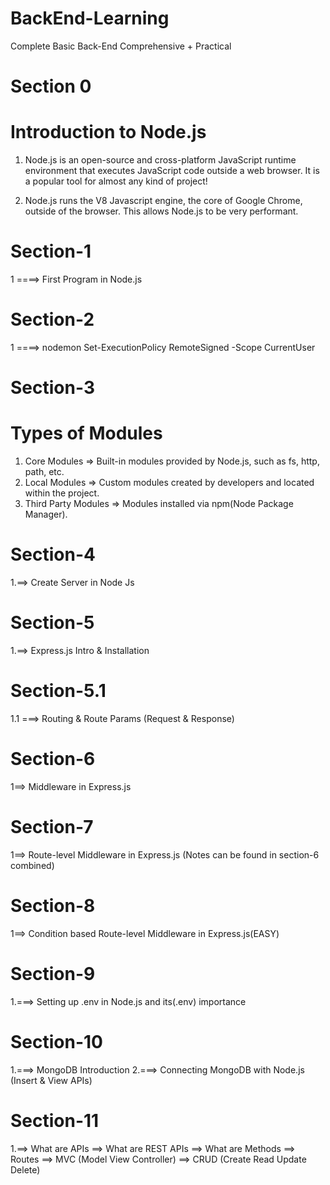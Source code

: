 # BackEnd-Learning

Complete Basic Back-End Comprehensive + Practical

# Section 0

# Introduction to Node.js

1. Node.js is an open-source and cross-platform JavaScript runtime environment that executes JavaScript code outside a web browser. It is a popular tool for almost any kind of project!

2. Node.js runs the V8 Javascript engine, the core of Google Chrome, outside of the browser. This allows Node.js to be very performant.

# Section-1

1 ====> First Program in Node.js

# Section-2

1 ====> nodemon
Set-ExecutionPolicy RemoteSigned -Scope CurrentUser

# Section-3

# Types of Modules

1. Core Modules
   => Built-in modules provided by Node.js, such as fs, http, path, etc.
2. Local Modules
   => Custom modules created by developers and located within the project.
3. Third Party Modules
   => Modules installed via npm(Node Package Manager).

# Section-4

1.==> Create Server in Node Js

# Section-5

1.==> Express.js Intro & Installation

# Section-5.1

1.1 ===> Routing & Route Params (Request & Response)

# Section-6

1==> Middleware in Express.js

# Section-7
1==> Route-level Middleware in Express.js (Notes can be found in section-6 combined)

# Section-8
1==> Condition based  Route-level Middleware in Express.js(EASY)


# Section-9
1.===> Setting up .env in Node.js and its(.env) importance


# Section-10
1.===> MongoDB Introduction
2.===> Connecting MongoDB with Node.js (Insert & View APIs)

# Section-11
1.==> What are APIs
  ==> What are REST APIs
  ==> What are Methods
  ==> Routes
  ==> MVC (Model View Controller)
  ==> CRUD (Create Read Update Delete)